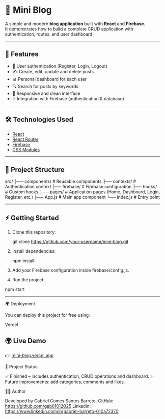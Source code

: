 # 📝 Mini Blog

A simple and modern **blog application** built with **React** and **Firebase**.  
It demonstrates how to build a complete CRUD application with authentication, routes, and user dashboard.

---

## 🚀 Features

- 🔑 User authentication (Register, Login, Logout)
- ✍️ Create, edit, update and delete posts
- 📊 Personal dashboard for each user
- 🔍 Search for posts by keywords
- 🎨 Responsive and clean interface
- 🔥 Integration with Firebase (authentication & database)

---

## 🛠️ Technologies Used

- [React](https://react.dev/)
- [React Router](https://reactrouter.com/)
- [Firebase](https://firebase.google.com/)
- [CSS Modules](https://github.com/css-modules/css-modules)

---

## 📂 Project Structure

src/
├── components/ # Reusable components
├── contexts/ # Authentication context
├── firebase/ # Firebase configuration
├── hooks/ # Custom hooks
├── pages/ # Application pages (Home, Dashboard, Login, Register, etc.)
├── App.js # Main app component
└── index.js # Entry point

---

## ⚡ Getting Started

1. Clone this repository:

   git clone https://github.com/your-username/mini-blog.git

2. Install dependencies:

   npm install

3. Add your Firebase configuration inside firebase/config.js.

4. Run the project:

npm start

---

🌍 Deployment

You can deploy this project for free using:

Vercel

## 🌍 Live Demo

👉 [mini-blog.vercel.app](https://mini-blog-neon-mu.vercel.app/)

📌 Project Status

✅ Finished – includes authentication, CRUD operations and dashboard.
✨ Future improvements: add categories, comments and likes.

👨‍💻 Author

Developed by Gabriel Gomes Santos Barreto.
GitHub: https://github.com/gab01012025
LinkedIn: https://www.linkedin.com/in/gabriel-barreto-610a72370
